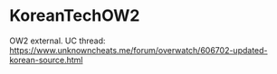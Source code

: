 # KoreanTechOW2

OW2 external.
UC thread: https://www.unknowncheats.me/forum/overwatch/606702-updated-korean-source.html
